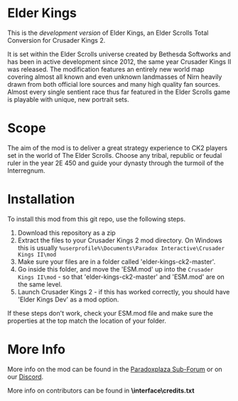 # Elder Kings 


This is the *development version* of Elder Kings, an Elder Scrolls Total Conversion for Crusader Kings 2.

It is set within the Elder Scrolls universe created by Bethesda Softworks and has been in active development since 2012, the same year Crusader Kings II was released. The modification features an entirely new world map covering almost all known and even unknown landmasses of Nirn heavily drawn from both official lore sources and many high quality fan sources.
Almost every single sentient race thus far featured in the Elder Scrolls game is playable with unique, new portrait sets.

# Scope
The aim of the mod is to deliver a great strategy experience to CK2 players set in the world of The Elder Scrolls. Choose any tribal, republic or feudal ruler in the year 2E 450 and guide your dynasty through the turmoil of the Interregnum.

# Installation

To install this mod from this git repo, use the following steps.

1. Download this repository as a zip
2. Extract the files to your Crusader Kings 2 mod directory. On Windows this is usually `%userprofile%\Documents\Paradox Interactive\Crusader Kings II\mod`
3. Make sure your files are in a folder called 'elder-kings-ck2-master'.
4. Go inside this folder, and move the 'ESM.mod' up into the `Crusader Kings II\mod` - so that 'elder-kings-ck2-master' and 'ESM.mod' are on the same level.
5. Launch Crusader Kings 2 - if this has worked correctly, you should have 'Elder Kings Dev' as a mod option.

If these steps don't work, check your ESM.mod file and make sure the properties at the top match the location of your folder.


# More Info
More info on the mod can be found in the [Paradoxplaza Sub-Forum](https://forum.paradoxplaza.com/forum/forums/elder-kings-mod.842/) or on our [Discord](https://discord.gg/wXvUPCF).

More info on contributors can be found in **\interface\credits.txt**
